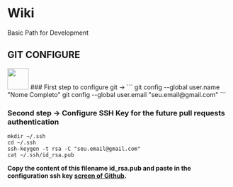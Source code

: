 # Wiki
Basic Path for Development

## GIT CONFIGURE 
<img src="https://git-scm.com/images/logos/downloads/Git-Icon-1788C.png" width="48">
### First step to configure git ->
```
git config --global user.name "Nome Completo"
git config --global user.email "seu.email@gmail.com"
```

### Second step -> Configure SSH Key for the future pull requests authentication 

```
mkdir ~/.ssh
cd ~/.ssh
ssh-keygen -t rsa -C "seu.email@gmail.com"
cat ~/.ssh/id_rsa.pub
```

**Copy the content of this filename id_rsa.pub and paste in the configuration ssh key [screen of Github](https://github.com/settings/ssh/new).**

